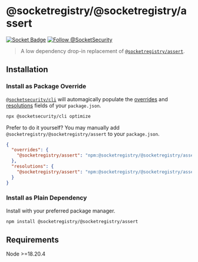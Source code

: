 # @socketregistry/@socketregistry/assert

[![Socket Badge](https://socket.dev/api/badge/npm/package/@socketregistry/@socketregistry/assert)](https://socket.dev/npm/package/@socketregistry/@socketregistry/assert)
[![Follow @SocketSecurity](https://img.shields.io/twitter/follow/SocketSecurity?style=social)](https://twitter.com/SocketSecurity)

> A low dependency drop-in replacement of
> [`@socketregistry/assert`](https://www.npmjs.com/package/@socketregistry/assert).

## Installation

### Install as Package Override

[`@socketsecurity/cli`](https://www.npmjs.com/package/@socketsecurity/cli) will
automagically populate the
[overrides](https://docs.npmjs.com/cli/v9/configuring-npm/package-json#overrides)
and [resolutions](https://yarnpkg.com/configuration/manifest#resolutions) fields
of your `package.json`.

```sh
npx @socketsecurity/cli optimize
```

Prefer to do it yourself? You may manually add
`@socketregistry/@socketregistry/assert` to your `package.json`.

```json
{
  "overrides": {
    "@socketregistry/assert": "npm:@socketregistry/@socketregistry/assert@^1"
  },
  "resolutions": {
    "@socketregistry/assert": "npm:@socketregistry/@socketregistry/assert@^1"
  }
}
```

### Install as Plain Dependency

Install with your preferred package manager.

```sh
npm install @socketregistry/@socketregistry/assert
```

## Requirements

Node &gt;=18.20.4
